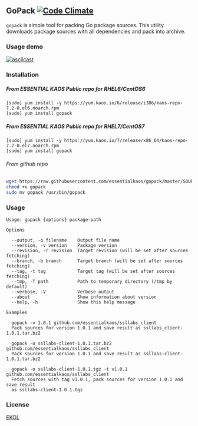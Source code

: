 ## GoPack [![Code Climate](https://codeclimate.com/github/essentialkaos/gopack/badges/gpa.svg)](https://codeclimate.com/github/essentialkaos/gopack)

`gopack` is simple tool for packing Go package sources. This utility downloads package sources with all dependencies and pack into archive.

### Usage demo

[![asciicast](https://essentialkaos.com/github/gopack-112.gif)](https://asciinema.org/a/91211)

### Installation

##### From ESSENTIAL KAOS Public repo for RHEL6/CentOS6

```
[sudo] yum install -y https://yum.kaos.io/6/release/i386/kaos-repo-7.2-0.el6.noarch.rpm
[sudo] yum install gopack
```

##### From ESSENTIAL KAOS Public repo for RHEL7/CentOS7

```
[sudo] yum install -y https://yum.kaos.io/7/release/x86_64/kaos-repo-7.2-0.el7.noarch.rpm
[sudo] yum install gopack
```

###### From github repo

```bash
wget https://raw.githubusercontent.com/essentialkaos/gopack/master/SOURCES/gopack
chmod +x gopack
sudo mv gopack /usr/bin/gopack
```

### Usage

```
Usage: gopack {options} package-path

Options

  --output, -o filename    Output file name
  --version, -v version    Package version
  --revision, -r revision  Target revision (will be set after sources fetching)
  --branch, -b branch      Target branch (will be set after sources fetching)
  --tag, -t tag            Target tag (will be set after sources fetching)
  --tmp, -T path           Path to temporary directory (/tmp by default)
  --verbose, -V            Verbose output
  --about                  Show information about version
  --help, -h               Show this help message

Examples

  gopack -v 1.0.1 github.com/essentialkaos/ssllabs_client
  Pack sources for version 1.0.1 and save result as ssllabs_client-1.0.1.tar.bz2

  gopack -o ssllabs-client-1.0.1.tar.bz2 github.com/essentialkaos/ssllabs_client
  Pack sources for version 1.0.1 and save result as ssllabs-client-1.0.1.tar.bz2

  gopack -o ssllabs-client-1.0.1.tgz -t v1.0.1 github.com/essentialkaos/ssllabs_client
  Fetch sources with tag v1.0.1, pack sources for version 1.0.1 and save result 
  as ssllabs-client-1.0.1.tgz

```

### License

[EKOL](https://essentialkaos.com/ekol)
